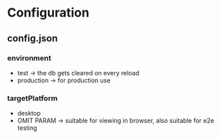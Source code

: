 # Configuration

## config.json

### environment

* test -> the db gets cleared on every reload
* production -> for production use

### targetPlatform

* desktop
* OMIT PARAM -> suitable for viewing in browser, also suitable for e2e testing
